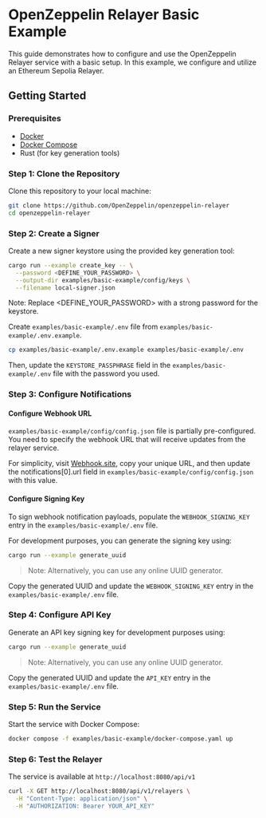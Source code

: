# OpenZeppelin Relayer Basic Example

This guide demonstrates how to configure and use the OpenZeppelin Relayer service with a basic setup. In this example, we configure and utilize an Ethereum Sepolia Relayer.


## Getting Started

### Prerequisites

- [Docker](https://docs.docker.com/get-docker/)
- [Docker Compose](https://docs.docker.com/compose/install/)
- Rust (for key generation tools)

### Step 1: Clone the Repository

Clone this repository to your local machine:

```bash
git clone https://github.com/OpenZeppelin/openzeppelin-relayer
cd openzeppelin-relayer
```
 
### Step 2: Create a Signer

Create a new signer keystore using the provided key generation tool:

```sh
cargo run --example create_key -- \
  --password <DEFINE_YOUR_PASSWORD> \
  --output-dir examples/basic-example/config/keys \
  --filename local-signer.json
```

Note: Replace <DEFINE_YOUR_PASSWORD> with a strong password for the keystore.

Create `examples/basic-example/.env` file from `examples/basic-example/.env.example`.

```bash
cp examples/basic-example/.env.example examples/basic-example/.env
```

Then, update the `KEYSTORE_PASSPHRASE` field in the `examples/basic-example/.env` file with the password you used.

### Step 3: Configure Notifications

#### Configure Webhook URL

`examples/basic-example/config/config.json` file is partially pre-configured. You need to specify the webhook URL that will receive updates from the relayer service.

For simplicity, visit [Webhook.site](https://webhook.site), copy your unique URL, and then update the notifications[0].url field in `examples/basic-example/config/config.json` with this value.


#### Configure Signing Key

To sign webhook notification payloads, populate the `WEBHOOK_SIGNING_KEY` entry in the `examples/basic-example/.env` file.

For development purposes, you can generate the signing key using:

```bash
cargo run --example generate_uuid
```
> Note: Alternatively, you can use any online UUID generator.


Copy the generated UUID and update the `WEBHOOK_SIGNING_KEY` entry in the `examples/basic-example/.env` file.


### Step 4: Configure API Key

Generate an API key signing key for development purposes using:

```bash
cargo run --example generate_uuid
```
> Note: Alternatively, you can use any online UUID generator.


Copy the generated UUID and update the `API_KEY` entry in the `examples/basic-example/.env` file.


### Step 5: Run the Service

Start the service with Docker Compose:

```bash
docker compose -f examples/basic-example/docker-compose.yaml up
```

### Step 6: Test the Relayer

The service is available at `http://localhost:8080/api/v1`

```bash
curl -X GET http://localhost:8080/api/v1/relayers \
  -H "Content-Type: application/json" \
  -H "AUTHORIZATION: Bearer YOUR_API_KEY"
```
